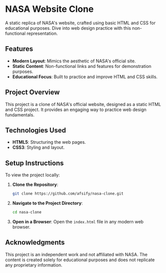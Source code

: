 # NASA Website Clone

A static replica of NASA's website, crafted using basic HTML and CSS for educational purposes. Dive into web design practice with this non-functional representation.

## Features

- **Modern Layout**: Mimics the aesthetic of NASA's official site.
- **Static Content**: Non-functional links and features for demonstration purposes.
- **Educational Focus**: Built to practice and improve HTML and CSS skills.

## Project Overview

This project is a clone of NASA's official website, designed as a static HTML and CSS project. It provides an engaging way to practice web design fundamentals.

## Technologies Used

- **HTML5**: Structuring the web pages.
- **CSS3**: Styling and layout.

## Setup Instructions

To view the project locally:

1. **Clone the Repository**:
   ```bash
   git clone https://github.com/afsify/nasa-clone.git
   ```

2. **Navigate to the Project Directory**:
   ```bash
   cd nasa-clone
   ```

3. **Open in a Browser**:
   Open the `index.html` file in any modern web browser.

## Acknowledgments

This project is an independent work and not affiliated with NASA. The content is created solely for educational purposes and does not replicate any proprietary information.
